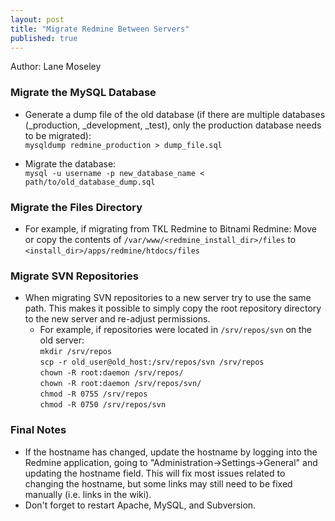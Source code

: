 ```yaml
---
layout: post
title: "Migrate Redmine Between Servers"
published: true
---
```

Author: Lane Moseley

### Migrate the MySQL Database
* Generate a dump file of the old database (if there are multiple databases
  (_production, _development, _test), only the production database needs to be migrated):  
```mysqldump redmine_production > dump_file.sql```
  
* Migrate the database:  
```mysql -u username -p new_database_name < path/to/old_database_dump.sql```

### Migrate the Files Directory
* For example, if migrating from TKL Redmine to Bitnami Redmine:
    Move or copy the contents of ```/var/www/<redmine_install_dir>/files``` to ```<install_dir>/apps/redmine/htdocs/files```

### Migrate SVN Repositories
* When migrating SVN repositories to a new server try to use the same path. This makes it possible to simply copy the root repository directory to the new server and re-adjust permissions.
  * For example, if repositories were located in ```/srv/repos/svn``` on the old server:  
    ```mkdir /srv/repos```  
    ```scp -r old_user@old_host:/srv/repos/svn /srv/repos```  
    ```chown -R root:daemon /srv/repos/```  
    ```chown -R root:daemon /srv/repos/svn/```  
    ```chmod -R 0755 /srv/repos```  
    ```chmod -R 0750 /srv/repos/svn```

### Final Notes
* If the hostname has changed, update the hostname by logging into the Redmine application,
  going to "Administration->Settings->General" and updating the hostname field.
  This will fix most issues related to changing the hostname, but some links may
  still need to be fixed manually (i.e. links in the wiki).
* Don't forget to restart Apache, MySQL, and Subversion.
